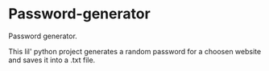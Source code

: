 # Password-generator
Password generator.

This lil' python project generates a random password for a choosen website and saves it into a .txt file.
